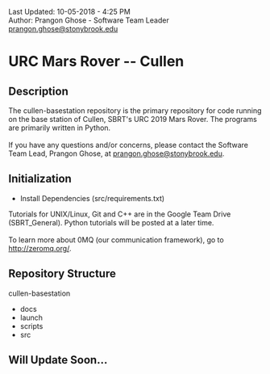 Last Updated: 10-05-2018 - 4:25 PM <br />
Author: Prangon Ghose - Software Team Leader <prangon.ghose@stonybrook.edu>

# URC Mars Rover -- Cullen
## Description
The cullen-basestation repository is the primary repository for code running on the base station of Cullen, SBRT's URC 2019 Mars Rover. The programs are primarily written in Python. <br />
<br />
If you have any questions and/or concerns, please contact the Software Team Lead, Prangon Ghose, at <prangon.ghose@stonybrook.edu>.

## Initialization
* Install Dependencies (src/requirements.txt)

Tutorials for UNIX/Linux, Git and C++ are in the Google Team Drive (SBRT_General). Python tutorials will be posted at a later time. <br />
<br />
To learn more about 0MQ (our communication framework), go to <http://zeromq.org/>.

## Repository Structure
cullen-basestation <br />
* docs <br />
* launch <br />
* scripts <br />
* src <br />

## Will Update Soon...
